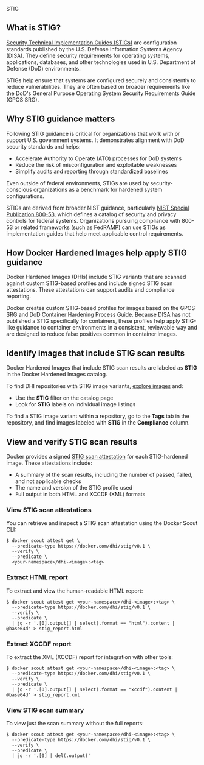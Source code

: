 STIG


## What is STIG?

[Security Technical Implementation Guides
(STIGs)](https://public.cyber.mil/stigs/) are configuration standards published
by the U.S. Defense Information Systems Agency (DISA). They define security
requirements for operating systems, applications, databases, and other
technologies used in U.S. Department of Defense (DoD) environments.

STIGs help ensure that systems are configured securely and consistently to
reduce vulnerabilities. They are often based on broader requirements like the
DoD's General Purpose Operating System Security Requirements Guide (GPOS SRG).

## Why STIG guidance matters

Following STIG guidance is critical for organizations that work with or support
U.S. government systems. It demonstrates alignment with DoD security standards
and helps:

- Accelerate Authority to Operate (ATO) processes for DoD systems
- Reduce the risk of misconfiguration and exploitable weaknesses
- Simplify audits and reporting through standardized baselines

Even outside of federal environments, STIGs are used by security-conscious
organizations as a benchmark for hardened system configurations.

STIGs are derived from broader NIST guidance, particularly [NIST Special
Publication 800-53](https://csrc.nist.gov/publications/sp800), which defines a
catalog of security and privacy controls for federal systems. Organizations
pursuing compliance with 800-53 or related frameworks (such as FedRAMP) can use
STIGs as implementation guides that help meet applicable control requirements.

## How Docker Hardened Images help apply STIG guidance

Docker Hardened Images (DHIs) include STIG variants that are scanned against
custom STIG-based profiles and include signed STIG scan attestations. These
attestations can support audits and compliance reporting.

Docker creates custom STIG-based profiles for images based on the GPOS SRG and
DoD Container Hardening Process Guide. Because DISA has not published a STIG
specifically for containers, these profiles help apply STIG-like guidance to
container environments in a consistent, reviewable way and are designed to
reduce false positives common in container images.

## Identify images that include STIG scan results

Docker Hardened Images that include STIG scan results are labeled as **STIG** in
the Docker Hardened Images catalog.

To find DHI repositories with STIG image variants, [explore
images](../how-to/explore.md) and:

- Use the **STIG** filter on the catalog page
- Look for **STIG** labels on individual image listings

To find a STIG image variant within a repository, go to the **Tags** tab in the
repository, and find images labeled with **STIG** in the **Compliance** column.

## View and verify STIG scan results

Docker provides a signed [STIG scan
attestation](../core-concepts/attestations.md) for each STIG-hardened image.
These attestations include:

- A summary of the scan results, including the number of passed, failed, and not
  applicable checks
- The name and version of the STIG profile used
- Full output in both HTML and XCCDF (XML) formats

### View STIG scan attestations

You can retrieve and inspect a STIG scan attestation using the Docker Scout CLI:

```console
$ docker scout attest get \
  --predicate-type https://docker.com/dhi/stig/v0.1 \
  --verify \
  --predicate \
  <your-namespace>/dhi-<image>:<tag>
```

### Extract HTML report

To extract and view the human-readable HTML report:

```console
$ docker scout attest get <your-namespace>/dhi-<image>:<tag> \
  --predicate-type https://docker.com/dhi/stig/v0.1 \
  --verify \
  --predicate \
  | jq -r '.[0].output[] | select(.format == "html").content | @base64d' > stig_report.html
```

### Extract XCCDF report

To extract the XML (XCCDF) report for integration with other tools:

```console
$ docker scout attest get <your-namespace>/dhi-<image>:<tag> \
  --predicate-type https://docker.com/dhi/stig/v0.1 \
  --verify \
  --predicate \
  | jq -r '.[0].output[] | select(.format == "xccdf").content | @base64d' > stig_report.xml
```

### View STIG scan summary

To view just the scan summary without the full reports:

```console
$ docker scout attest get <your-namespace>/dhi-<image>:<tag> \
  --predicate-type https://docker.com/dhi/stig/v0.1 \
  --verify \
  --predicate \
  | jq -r '.[0] | del(.output)'
```


